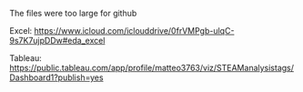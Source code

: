 The files were too large for github



Excel: https://www.icloud.com/iclouddrive/0frVMPgb-ulqC-9s7K7ujpDDw#eda_excel

Tableau: https://public.tableau.com/app/profile/matteo3763/viz/STEAManalysistags/Dashboard1?publish=yes



